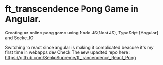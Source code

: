 # ft_transcendence Pong Game in Angular.
Creating an online pong game using Node.JS(Nest JS), TypeSript [Angular] and Socket.IO

Switching to react since angular is making it complicated beacuse it's my first time in webapps dev
Check The new upadted repo here : https://github.com/SenkoSupreme/ft_trancendence_React_Pong 
